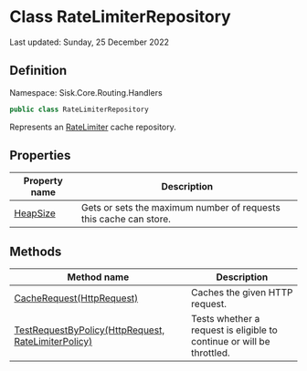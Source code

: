 # Class RateLimiterRepository
Last updated: Sunday, 25 December 2022

## Definition
Namespace: Sisk.Core.Routing.Handlers

```csharp
public class RateLimiterRepository
```

Represents an [RateLimiter](/spec/Sisk/Core/Routing/Handlers/RateLimiter) cache repository.

## Properties

| Property name | Description |
| --- | --- |
| [HeapSize](/spec/Sisk/Core/Routing/Handlers/RateLimiterRepository/HeapSize) | Gets or sets the maximum number of requests this cache can store. | 

## Methods

| Method name | Description |
| --- | --- |
| [CacheRequest(HttpRequest)](/spec/Sisk/Core/Routing/Handlers/RateLimiterRepository/CacheRequest--HttpRequest) | Caches the given HTTP request. | 
| [TestRequestByPolicy(HttpRequest, RateLimiterPolicy)](/spec/Sisk/Core/Routing/Handlers/RateLimiterRepository/TestRequestByPolicy--HttpRequest-RateLimiterPolicy) | Tests whether a request is eligible to continue or will be throttled. | 

